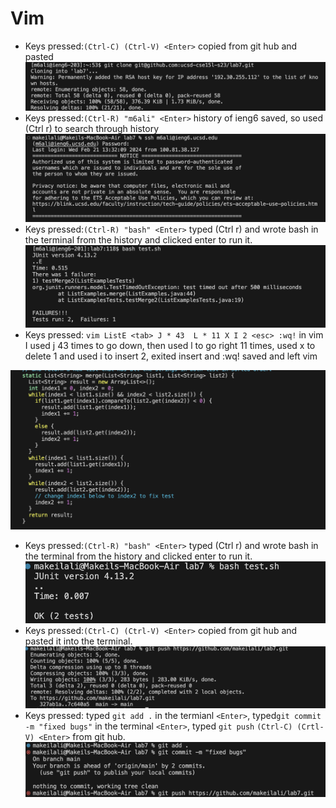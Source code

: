 # Vim
- Keys pressed:``(Ctrl-C) (Ctrl-V) <Enter>`` copied from git hub and pasted
![image](https://github.com/makeilali/cse15l-lab-reports/blob/main/Screenshot%202024-02-27%20at%205.08.29%20PM.png?raw=true)
- Keys pressed:``(Ctrl-R) "m6ali" <Enter>`` history of ieng6 saved, so used (Ctrl r) to search through history
![image](https://github.com/makeilali/cse15l-lab-reports/blob/main/Screenshot%202024-02-27%20at%205.08.44%20PM.png?raw=true)
- Keys pressed:``(Ctrl-R) "bash" <Enter>`` typed (Ctrl r) and wrote bash in the terminal from the history and clicked enter to run it.
![image](https://github.com/makeilali/cse15l-lab-reports/blob/main/Screenshot%202024-03-11%20at%202.11.34%20PM.png?raw=true)
- Keys pressed: ``vim ListE <tab> J * 43  L * 11 X I 2 <esc> :wq!`` in vim I used j 43 times to go down, then used l to go right 11 times, used x to delete 1 and used i to insert 2, <esc> exited insert and :wq! saved and left vim

![image](https://github.com/makeilali/cse15l-lab-reports/blob/main/Screenshot%202024-02-27%20at%205.11.10%20PM.png?raw=true)
- Keys pressed:``(Ctrl-R) "bash" <Enter>`` typed (Ctrl r) and wrote bash in the terminal from the history and clicked enter to run it.
![image](https://github.com/makeilali/cse15l-lab-reports/blob/main/Screenshot%202024-02-27%20at%205.12.16%20PM.png?raw=true)
- Keys pressed:``(Ctrl-C) (Ctrl-V) <Enter>`` copied from git hub and pasted it into the terminal.
![image](https://github.com/makeilali/cse15l-lab-reports/blob/main/Screenshot%202024-02-27%20at%206.17.42%20PM.png?raw=true)
- Keys pressed: typed ``git add .`` in the termianl ``<Enter>``, typed``git commit -m "fixed bugs"`` in the terminal ``<Enter>``, typed ``git push`` ``(Ctrl-C) (Crtl-V) <Enter>`` from git hub.
![image](https://github.com/makeilali/cse15l-lab-reports/blob/main/Screenshot%202024-03-11%20at%202.49.41%20PM.png?raw=true)
